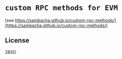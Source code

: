 # `custom RPC methods for EVM`

[see https://sambacha.github.io/custom-rpc-methods/](https://sambacha.github.io/custom-rpc-methods/)


## License

2BSD